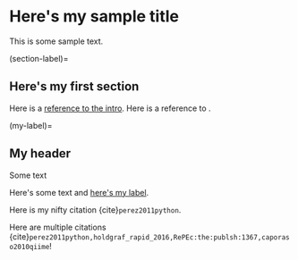 # Here's my sample title

This is some sample text.

(section-label)=
## Here's my first section

Here is a [reference to the intro](intro.md). Here is a reference to [](section-label).

(my-label)=
## My header

Some text

Here's some text and [here's my label](my-label).

Here is my nifty citation {cite}`perez2011python`.

Here are multiple citations {cite}`perez2011python,holdgraf_rapid_2016,RePEc:the:publsh:1367,caporaso2010qiime`!
